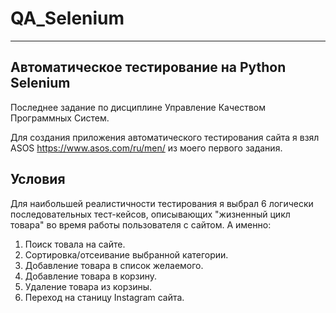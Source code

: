 # QA_Selenium
---
## Автоматическое тестирование на Python Selenium

Последнее задание по дисциплине Управление Качеством Программных Систем.

Для создания приложения автоматического тестирования сайта я взял ASOS https://www.asos.com/ru/men/ из моего первого задания.

## Условия
Для наибольшей реалистичности тестирования я выбрал 6 логически последовательных тест-кейсов, описывающих "жизненный цикл товара" во время работы пользователя с сайтом.
А именно:
1. Поиск товала на сайте.
2. Сортировка/отсеивание выбранной категории.
3. Добавление товара в список желаемого.
4. Добавление товара в корзину.
5. Удаление товара из корзины.
6. Переход на станицу Instagram сайта.
